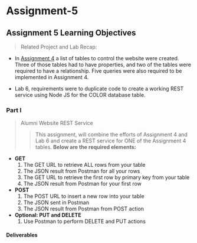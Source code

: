 # Assignment-5

## Assignment 5 Learning Objectives
> Related Project and Lab Recap:

- In <a href="https://rweston233.github.io/Assignment-4/">Assignment 4</a> a list of tables to control the website were created.  Three of those tables had to have properties, and two of the tables were required to have a relationship. Five queries were also required to be implemented in Assignment 4.

- Lab 6, requirements were to duplicate code to create a working REST service using Node JS for the COLOR database table.

### Part I
> Alumni Website REST Service
>> This assignment, will combine the efforts of Assignment 4 and Lab 6 and create a REST service for ONE of the Assignment 4 tables. **Below are the required elements:**

- **GET**
  1. The GET URL to retrieve ALL rows from your table
  2. The JSON result from Postman for all your rows
  3. The GET URL to retrieve the first row by primary key from your table
  4. The JSON result from Postman for your first row
- **POST**
  1. The POST URL to insert a new row into your table
  2. The JSON sent in Postman
  3. The JSON result from Postman from POST action
- **Optional: PUT and DELETE**
  1. Use Postman to perform DELETE and PUT actions



#### Deliverables
